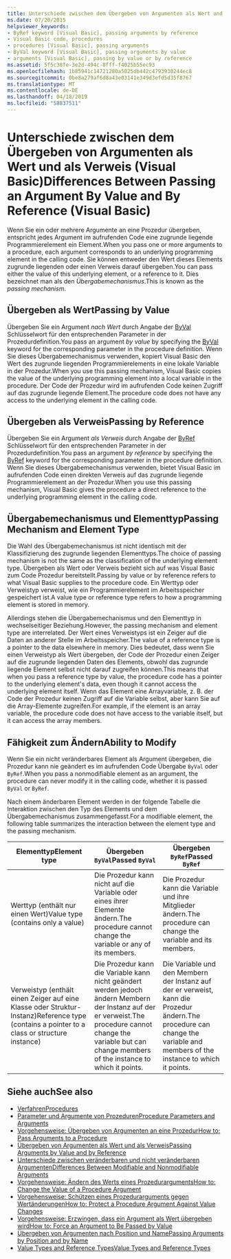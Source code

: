 ```yaml
---
title: Unterschiede zwischen dem Übergeben von Argumenten als Wert und als Verweis (Visual Basic)
ms.date: 07/20/2015
helpviewer_keywords:
- ByRef keyword [Visual Basic], passing arguments by reference
- Visual Basic code, procedures
- procedures [Visual Basic], passing arguments
- ByVal keyword [Visual Basic], passing arguments by value
- arguments [Visual Basic], passing by value or by reference
ms.assetid: 5f5c38fe-3e2d-494c-8fff-f4025b55ec93
ms.openlocfilehash: 1b85941c14721280a5025db442c4793930244ec8
ms.sourcegitcommit: 0be8a279af6d8a43e03141e349d3efd5d35f8767
ms.translationtype: MT
ms.contentlocale: de-DE
ms.lasthandoff: 04/18/2019
ms.locfileid: "58837511"
---
```

# <a name="differences-between-passing-an-argument-by-value-and-by-reference-visual-basic"></a><span data-ttu-id="452c6-102">Unterschiede zwischen dem Übergeben von Argumenten als Wert und als Verweis (Visual Basic)</span><span class="sxs-lookup"><span data-stu-id="452c6-102">Differences Between Passing an Argument By Value and By Reference (Visual Basic)</span></span>
<span data-ttu-id="452c6-103">Wenn Sie ein oder mehrere Argumente an eine Prozedur übergeben, entspricht jedes Argument im aufrufenden Code eine zugrunde liegende Programmierelement ein Element.</span><span class="sxs-lookup"><span data-stu-id="452c6-103">When you pass one or more arguments to a procedure, each argument corresponds to an underlying programming element in the calling code.</span></span> <span data-ttu-id="452c6-104">Sie können entweder den Wert dieses Elements zugrunde liegenden oder einen Verweis darauf übergeben.</span><span class="sxs-lookup"><span data-stu-id="452c6-104">You can pass either the value of this underlying element, or a reference to it.</span></span> <span data-ttu-id="452c6-105">Dies bezeichnet man als den *Übergabemechanismus*.</span><span class="sxs-lookup"><span data-stu-id="452c6-105">This is known as the *passing mechanism*.</span></span>  
  
## <a name="passing-by-value"></a><span data-ttu-id="452c6-106">Übergeben als Wert</span><span class="sxs-lookup"><span data-stu-id="452c6-106">Passing by Value</span></span>  
 <span data-ttu-id="452c6-107">Übergeben Sie ein Argument *nach Wert* durch Angabe der [ByVal](../../../../visual-basic/language-reference/modifiers/byval.md) Schlüsselwort für den entsprechenden Parameter in der Prozedurdefinition.</span><span class="sxs-lookup"><span data-stu-id="452c6-107">You pass an argument *by value* by specifying the [ByVal](../../../../visual-basic/language-reference/modifiers/byval.md) keyword for the corresponding parameter in the procedure definition.</span></span> <span data-ttu-id="452c6-108">Wenn Sie dieses Übergabemechanismus verwenden, kopiert Visual Basic den Wert des zugrunde liegenden Programmierelements in eine lokale Variable in der Prozedur.</span><span class="sxs-lookup"><span data-stu-id="452c6-108">When you use this passing mechanism, Visual Basic copies the value of the underlying programming element into a local variable in the procedure.</span></span> <span data-ttu-id="452c6-109">Der Code der Prozedur wird im aufrufenden Code keinen Zugriff auf das zugrunde liegende Element.</span><span class="sxs-lookup"><span data-stu-id="452c6-109">The procedure code does not have any access to the underlying element in the calling code.</span></span>  
  
## <a name="passing-by-reference"></a><span data-ttu-id="452c6-110">Übergeben als Verweis</span><span class="sxs-lookup"><span data-stu-id="452c6-110">Passing by Reference</span></span>  
 <span data-ttu-id="452c6-111">Übergeben Sie ein Argument *als Verweis* durch Angabe der [ByRef](../../../../visual-basic/language-reference/modifiers/byref.md) Schlüsselwort für den entsprechenden Parameter in der Prozedurdefinition.</span><span class="sxs-lookup"><span data-stu-id="452c6-111">You pass an argument *by reference* by specifying the [ByRef](../../../../visual-basic/language-reference/modifiers/byref.md) keyword for the corresponding parameter in the procedure definition.</span></span> <span data-ttu-id="452c6-112">Wenn Sie dieses Übergabemechanismus verwenden, bietet Visual Basic im aufrufenden Code einen direkten Verweis auf das zugrunde liegende Programmierelement an der Prozedur.</span><span class="sxs-lookup"><span data-stu-id="452c6-112">When you use this passing mechanism, Visual Basic gives the procedure a direct reference to the underlying programming element in the calling code.</span></span>  
  
## <a name="passing-mechanism-and-element-type"></a><span data-ttu-id="452c6-113">Übergabemechanismus und Elementtyp</span><span class="sxs-lookup"><span data-stu-id="452c6-113">Passing Mechanism and Element Type</span></span>  
 <span data-ttu-id="452c6-114">Die Wahl des Übergabemechanismus ist nicht identisch mit der Klassifizierung des zugrunde liegenden Elementtyps.</span><span class="sxs-lookup"><span data-stu-id="452c6-114">The choice of passing mechanism is not the same as the classification of the underlying element type.</span></span> <span data-ttu-id="452c6-115">Übergeben als Wert oder Verweis bezieht sich auf was Visual Basic zum Code Prozedur bereitstellt.</span><span class="sxs-lookup"><span data-stu-id="452c6-115">Passing by value or by reference refers to what Visual Basic supplies to the procedure code.</span></span> <span data-ttu-id="452c6-116">Ein Werttyp oder Verweistyp verweist, wie ein Programmierelement im Arbeitsspeicher gespeichert ist.</span><span class="sxs-lookup"><span data-stu-id="452c6-116">A value type or reference type refers to how a programming element is stored in memory.</span></span>  
  
 <span data-ttu-id="452c6-117">Allerdings stehen die Übergabemechanismus und den Elementtyp in wechselseitiger Beziehung.</span><span class="sxs-lookup"><span data-stu-id="452c6-117">However, the passing mechanism and element type are interrelated.</span></span> <span data-ttu-id="452c6-118">Der Wert eines Verweistyps ist ein Zeiger auf die Daten an anderer Stelle im Arbeitsspeicher.</span><span class="sxs-lookup"><span data-stu-id="452c6-118">The value of a reference type is a pointer to the data elsewhere in memory.</span></span> <span data-ttu-id="452c6-119">Dies bedeutet, dass wenn Sie einen Verweistyp als Wert übergeben, der Code der Prozedur einen Zeiger auf die zugrunde liegenden Daten des Elements, obwohl das zugrunde liegende Element selbst nicht darauf zugreifen können.</span><span class="sxs-lookup"><span data-stu-id="452c6-119">This means that when you pass a reference type by value, the procedure code has a pointer to the underlying element's data, even though it cannot access the underlying element itself.</span></span> <span data-ttu-id="452c6-120">Wenn das Element eine Arrayvariable, z. B. der Code der Prozedur keinen Zugriff auf die Variable selbst, aber kann Sie auf die Array-Elemente zugreifen.</span><span class="sxs-lookup"><span data-stu-id="452c6-120">For example, if the element is an array variable, the procedure code does not have access to the variable itself, but it can access the array members.</span></span>  
  
## <a name="ability-to-modify"></a><span data-ttu-id="452c6-121">Fähigkeit zum Ändern</span><span class="sxs-lookup"><span data-stu-id="452c6-121">Ability to Modify</span></span>  
 <span data-ttu-id="452c6-122">Wenn Sie ein nicht veränderbares Element als Argument übergeben, die Prozedur kann nie geändert es im aufrufenden Code Übergabe `ByVal` oder `ByRef`.</span><span class="sxs-lookup"><span data-stu-id="452c6-122">When you pass a nonmodifiable element as an argument, the procedure can never modify it in the calling code, whether it is passed `ByVal` or `ByRef`.</span></span>  
  
 <span data-ttu-id="452c6-123">Nach einem änderbaren Element werden in der folgende Tabelle die Interaktion zwischen den Typ des Elements und dem Übergabemechanismus zusammengefasst.</span><span class="sxs-lookup"><span data-stu-id="452c6-123">For a modifiable element, the following table summarizes the interaction between the element type and the passing mechanism.</span></span>  
  
|<span data-ttu-id="452c6-124">Elementtyp</span><span class="sxs-lookup"><span data-stu-id="452c6-124">Element type</span></span>|<span data-ttu-id="452c6-125">Übergeben `ByVal`</span><span class="sxs-lookup"><span data-stu-id="452c6-125">Passed `ByVal`</span></span>|<span data-ttu-id="452c6-126">Übergeben `ByRef`</span><span class="sxs-lookup"><span data-stu-id="452c6-126">Passed `ByRef`</span></span>|  
|------------------|--------------------|--------------------|  
|<span data-ttu-id="452c6-127">Werttyp (enthält nur einen Wert)</span><span class="sxs-lookup"><span data-stu-id="452c6-127">Value type (contains only a value)</span></span>|<span data-ttu-id="452c6-128">Die Prozedur kann nicht auf die Variable oder eines ihrer Elemente ändern.</span><span class="sxs-lookup"><span data-stu-id="452c6-128">The procedure cannot change the variable or any of its members.</span></span>|<span data-ttu-id="452c6-129">Die Prozedur kann die Variable und ihre Mitglieder ändern.</span><span class="sxs-lookup"><span data-stu-id="452c6-129">The procedure can change the variable and its members.</span></span>|  
|<span data-ttu-id="452c6-130">Verweistyp (enthält einen Zeiger auf eine Klasse oder Struktur-Instanz)</span><span class="sxs-lookup"><span data-stu-id="452c6-130">Reference type (contains a pointer to a class or structure instance)</span></span>|<span data-ttu-id="452c6-131">Die Prozedur kann die Variable kann nicht geändert werden jedoch ändern Membern der Instanz auf der er verweist.</span><span class="sxs-lookup"><span data-stu-id="452c6-131">The procedure cannot change the variable but can change members of the instance to which it points.</span></span>|<span data-ttu-id="452c6-132">Die Variable und den Membern der Instanz auf der er verweist, kann die Prozedur ändern.</span><span class="sxs-lookup"><span data-stu-id="452c6-132">The procedure can change the variable and members of the instance to which it points.</span></span>|  
  
## <a name="see-also"></a><span data-ttu-id="452c6-133">Siehe auch</span><span class="sxs-lookup"><span data-stu-id="452c6-133">See also</span></span>

- [<span data-ttu-id="452c6-134">Verfahren</span><span class="sxs-lookup"><span data-stu-id="452c6-134">Procedures</span></span>](./index.md)
- [<span data-ttu-id="452c6-135">Parameter und Argumente von Prozeduren</span><span class="sxs-lookup"><span data-stu-id="452c6-135">Procedure Parameters and Arguments</span></span>](./procedure-parameters-and-arguments.md)
- [<span data-ttu-id="452c6-136">Vorgehensweise: Übergeben von Argumenten an eine Prozedur</span><span class="sxs-lookup"><span data-stu-id="452c6-136">How to: Pass Arguments to a Procedure</span></span>](./how-to-pass-arguments-to-a-procedure.md)
- [<span data-ttu-id="452c6-137">Übergeben von Argumenten als Wert und als Verweis</span><span class="sxs-lookup"><span data-stu-id="452c6-137">Passing Arguments by Value and by Reference</span></span>](./passing-arguments-by-value-and-by-reference.md)
- [<span data-ttu-id="452c6-138">Unterschiede zwischen veränderbaren und nicht veränderbaren Argumenten</span><span class="sxs-lookup"><span data-stu-id="452c6-138">Differences Between Modifiable and Nonmodifiable Arguments</span></span>](./differences-between-modifiable-and-nonmodifiable-arguments.md)
- [<span data-ttu-id="452c6-139">Vorgehensweise: Ändern des Werts eines Prozedurarguments</span><span class="sxs-lookup"><span data-stu-id="452c6-139">How to: Change the Value of a Procedure Argument</span></span>](./how-to-change-the-value-of-a-procedure-argument.md)
- [<span data-ttu-id="452c6-140">Vorgehensweise: Schützen eines Prozedurarguments gegen Wertänderungen</span><span class="sxs-lookup"><span data-stu-id="452c6-140">How to: Protect a Procedure Argument Against Value Changes</span></span>](./how-to-protect-a-procedure-argument-against-value-changes.md)
- [<span data-ttu-id="452c6-141">Vorgehensweise: Erzwingen, dass ein Argument als Wert übergeben wird</span><span class="sxs-lookup"><span data-stu-id="452c6-141">How to: Force an Argument to Be Passed by Value</span></span>](./how-to-force-an-argument-to-be-passed-by-value.md)
- [<span data-ttu-id="452c6-142">Übergeben von Argumenten nach Position und Name</span><span class="sxs-lookup"><span data-stu-id="452c6-142">Passing Arguments by Position and by Name</span></span>](./passing-arguments-by-position-and-by-name.md)
- [<span data-ttu-id="452c6-143">Value Types and Reference Types</span><span class="sxs-lookup"><span data-stu-id="452c6-143">Value Types and Reference Types</span></span>](../../../../visual-basic/programming-guide/language-features/data-types/value-types-and-reference-types.md)
